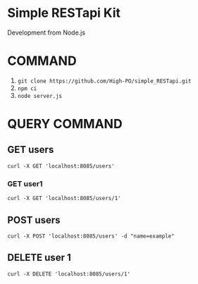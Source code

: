 # Simple RESTapi Kit

Development from Node.js

# COMMAND

1. `git clone https://github.com/High-PO/simple_RESTapi.git`
2. `npm ci`
3. `node server.js`

# QUERY COMMAND

## GET users
```
curl -X GET 'localhost:8085/users'
```
### GET user1
```
curl -X GET 'localhost:8085/users/1'
```
## POST users
```
curl -X POST 'localhost:8085/users' -d "name=example"
```
## DELETE user 1
```
curl -X DELETE 'localhost:8085/users/1'
```
